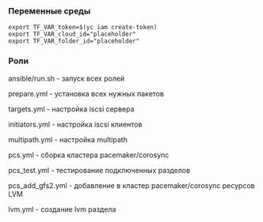 ### Переменные среды
    export TF_VAR_token=$(yc iam create-token)
    export TF_VAR_cloud_id="placeholder"
    export TF_VAR_folder_id="placeholder"

### Роли

ansible/run.sh - запуск всех ролей

prepare.yml - установка всех нужных пакетов

targets.yml - настройка iscsi сервера

initiators.yml - настройка iscsi клиентов

multipath.yml - настройка multipath

pcs.yml - сборка кластера pacemaker/corosync

pcs_test.yml - тестирование подключенных разделов

pcs_add_gfs2.yml - добавление в кластер pacemaker/corosync ресурсов LVM

lvm.yml - создание lvm раздела
